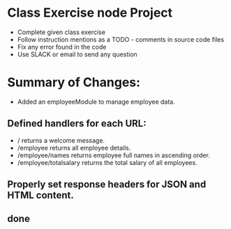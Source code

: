 # Class Exercise node Project

- Complete given class exercise
- Follow instruction mentions as a TODO - comments in source code files
- Fix any error found in the code
- Use SLACK or email to send any question

# Summary of Changes:
- Added an employeeModule to manage employee data.
## Defined handlers for each URL:
- / returns a welcome message.
- /employee returns all employee details.
- /employee/names returns employee full names in ascending order.
- /employee/totalsalary returns the total salary of all employees.
## Properly set response headers for JSON and HTML content.


## done

